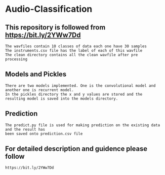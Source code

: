# Audio-Classification
## This repository is followed from https://bit.ly/2YWw7Dd 
```
The wavfiles contain 10 classes of data each one have 30 samples
The instruments.csv file has the label of each of this wavfile
The clean directory contains all the clean wavfile after pre processing
```
## Models and Pickles
```
There are two models implemented. One is the convolutional model and another one is recurrent model.
In the pickles directory the x and y values are stored and the resulting model is saved into the models directory. 
```
## Prediction
```
The predict.py file is used for making prediction on the existing data and the result has 
been saved onto prediction.csv file 
```
## For detailed description and guidence please follow 

````
https://bit.ly/2YWw7Dd
`````
